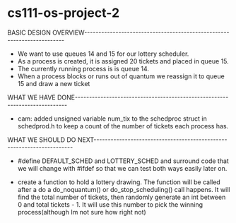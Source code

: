 cs111-os-project-2
==================
BASIC DESIGN OVERVIEW-----------------------------------------------------------------------
+ We want to use queues 14 and 15 for our lottery scheduler.
+ As a process is created, it is assigned 20 tickets and placed in queue 15.
+ The currently running process is is queue 14.
+ When a process blocks or runs out of quantum we reassign it to queue 15 and draw a new ticket

WHAT WE HAVE DONE---------------------------------------------------------------------------
+ cam: added unsigned variable num_tix to the schedproc struct in schedprod.h to keep a count of the number of tickets each process has.


WHAT WE SHOULD DO NEXT----------------------------------------------------------------------
+ \#define DEFAULT_SCHED and LOTTERY_SCHED and surround code that we will change with #ifdef so that we can test both ways easily later on.

+ create a function to hold a lottery drawing.  The function will be called after a do a do_noquantum() or do_stop_scheduling() call happens.  It will find the total number of tickets, then randomly generate an int between 0 and total tickets - 1.  It will use this number to pick the winning process(although Im not sure how right not)

